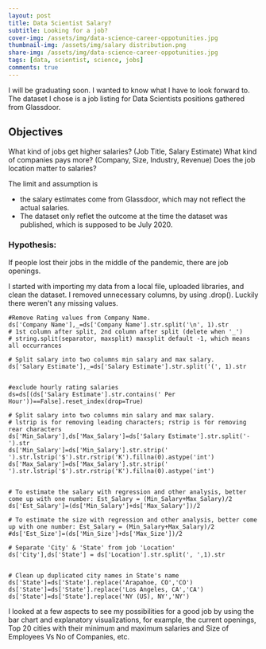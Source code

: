 ```yaml
---
layout: post
title: Data Scientist Salary?
subtitle: Looking for a job?
cover-img: /assets/img/data-science-career-oppotunities.jpg
thumbnail-img: /assets/img/salary distribution.png
share-img: /assets/img/data-science-career-oppotunities.jpg
tags: [data, scientist, science, jobs]
comments: true
---
```

I will be graduating soon. I wanted to know what I have to look forward to. The dataset I chose is a job listing for Data Scientists positions gathered from Glassdoor.

## Objectives

What kind of jobs get higher salaries? (Job Title, Salary Estimate)
What kind of companies pays more? (Company, Size, Industry, Revenue)
Does the job location matter to salaries?


The limit and assumption is
 

*   the salary estimates come from Glassdoor, which may not reflect the actual salaries.
*   The dataset only reflet the outcome at the time the dataset was published, which is supposed to be July 2020. 

### Hypothesis:

If people lost their jobs in the middle of the pandemic, there are job openings.

I started with importing my data from a local file, uploaded libraries, and clean the dataset. I removed unnecessary columns, by using .drop(). Luckily there weren't any missing values. 

```
#Remove Rating values from Company Name. 
ds['Company Name'],_=ds['Company Name'].str.split('\n', 1).str
# 1st column after split, 2nd column after split (delete when '_')
# string.split(separator, maxsplit) maxsplit default -1, which means all occurrances

# Split salary into two columns min salary and max salary.
ds['Salary Estimate'],_=ds['Salary Estimate'].str.split('(', 1).str


#exclude hourly rating salaries
ds=ds[(ds['Salary Estimate'].str.contains(' Per Hour'))==False].reset_index(drop=True)

# Split salary into two columns min salary and max salary.
# lstrip is for removing leading characters; rstrip is for removing rear characters
ds['Min_Salary'],ds['Max_Salary']=ds['Salary Estimate'].str.split('-').str
ds['Min_Salary']=ds['Min_Salary'].str.strip(' ').str.lstrip('$').str.rstrip('K').fillna(0).astype('int')
ds['Max_Salary']=ds['Max_Salary'].str.strip(' ').str.lstrip('$').str.rstrip('K').fillna(0).astype('int')


# To estimate the salary with regression and other analysis, better come up with one number: Est_Salary = (Min_Salary+Max_Salary)/2
ds['Est_Salary']=(ds['Min_Salary']+ds['Max_Salary'])/2

# To estimate the size with regression and other analysis, better come up with one number: Est_Salary = (Min_Salary+Max_Salary)/2
#ds['Est_Size']=(ds['Min_Size']+ds['Max_Size'])/2

# Separate 'City' & 'State' from job 'Location'
ds['City'],ds['State'] = ds['Location'].str.split(', ',1).str


# Clean up duplicated city names in State's name
ds['State']=ds['State'].replace('Arapahoe, CO','CO')
ds['State']=ds['State'].replace('Los Angeles, CA','CA')
ds['State']=ds['State'].replace('NY (US), NY','NY')
```
I looked at a few aspects to see my possibilities for a good job by using the bar chart and explanatory visualizations, for example, the current openings, Top 20 cities with their minimum and maximum salaries and Size of Employees Vs No of Companies, etc.
